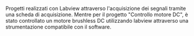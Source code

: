 Progetti realizzati con Labview attraverso l'acquisizione dei segnali tramite una scheda di acquisizione.
Mentre per il progetto "Controllo motore DC", è stato controllato un motore brushless DC utilizzando labview attraverso una strumentazione compatibile con il software.
